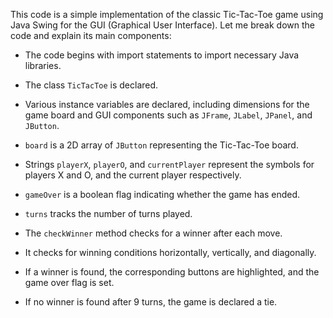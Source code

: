 This code is a simple implementation of the classic Tic-Tac-Toe game using Java Swing for the GUI (Graphical User Interface). Let me break down the code and explain its main components:

   - The code begins with import statements to import necessary Java libraries.

   - The class `TicTacToe` is declared.

   - Various instance variables are declared, including dimensions for the game board and GUI components such as `JFrame`, `JLabel`, `JPanel`, and `JButton`.
   - `board` is a 2D array of `JButton` representing the Tic-Tac-Toe board.
   - Strings `playerX`, `playerO`, and `currentPlayer` represent the symbols for players X and O, and the current player respectively.
   - `gameOver` is a boolean flag indicating whether the game has ended.
   - `turns` tracks the number of turns played.

   - The `checkWinner` method checks for a winner after each move.
   - It checks for winning conditions horizontally, vertically, and diagonally.
   - If a winner is found, the corresponding buttons are highlighted, and the game over flag is set.
   - If no winner is found after 9 turns, the game is declared a tie.
